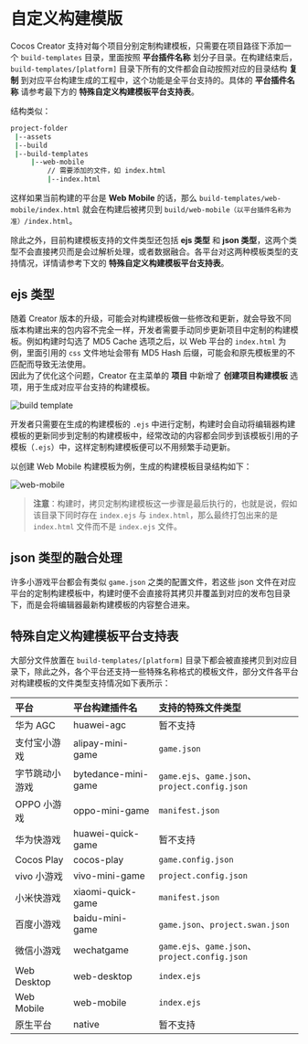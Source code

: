 # 自定义构建模版

Cocos Creator 支持对每个项目分别定制构建模板，只需要在项目路径下添加一个 `build-templates` 目录，里面按照 **平台插件名称** 划分子目录。在构建结束后，`build-templates/[platform]` 目录下所有的文件都会自动按照对应的目录结构 **复制** 到对应平台构建生成的工程中，这个功能是全平台支持的。具体的 **平台插件名称** 请参考最下方的 **特殊自定义构建模板平台支持表**。

结构类似：

```bash
project-folder
 |--assets
 |--build
 |--build-templates
     |--web-mobile
         // 需要添加的文件，如 index.html
         |--index.html
```

这样如果当前构建的平台是 **Web Mobile** 的话，那么 `build-templates/web-mobile/index.html` 就会在构建后被拷贝到 `build/web-mobile（以平台插件名称为准）/index.html`。

除此之外，目前构建模板支持的文件类型还包括 **ejs 类型** 和 **json 类型**，这两个类型不会直接拷贝而是会过解析处理，或者数据融合。各平台对这两种模板类型的支持情况，详情请参考下文的 **特殊自定义构建模板平台支持表**。

## ejs 类型

随着 Creator 版本的升级，可能会对构建模板做一些修改和更新，就会导致不同版本构建出来的包内容不完全一样，开发者需要手动同步更新项目中定制的构建模板。例如构建时勾选了 MD5 Cache 选项之后，以 Web 平台的 `index.html` 为例，里面引用的 `css` 文件地址会带有 MD5 Hash 后缀，可能会和原先模板里的不匹配而导致无法使用。<br>
因此为了优化这个问题，Creator 在主菜单的 **项目** 中新增了 **创建项目构建模板** 选项，用于生成对应平台支持的构建模板。

![build template](custom-project-build-template/build-template.png)

开发者只需要在生成的构建模板的 `.ejs` 中进行定制，构建时会自动将编辑器构建模板的更新同步到定制的构建模板中，经常改动的内容都会同步到该模板引用的子模板（`.ejs`）中，这样定制构建模板便可以不用频繁手动更新。

以创建 Web Mobile 构建模板为例，生成的构建模板目录结构如下：

![web-mobile](custom-project-build-template/web-mobile.png)

> **注意**：构建时，拷贝定制构建模板这一步骤是最后执行的，也就是说，假如该目录下同时存在 `index.ejs` 与 `index.html`，那么最终打包出来的是 `index.html` 文件而不是 `index.ejs` 文件。

## json 类型的融合处理

许多小游戏平台都会有类似 `game.json` 之类的配置文件，若这些 json 文件在对应平台的定制构建模板中，构建时便不会直接将其拷贝并覆盖到对应的发布包目录下，而是会将编辑器最新构建模板的内容整合进来。

## 特殊自定义构建模板平台支持表

大部分文件放置在 `build-templates/[platform]` 目录下都会被直接拷贝到对应目录下，除此之外，各个平台还支持一些特殊名称格式的模板文件，部分文件各平台对构建模板的文件类型支持情况如下表所示：

| 平台 | 平台构建插件名 | 支持的特殊文件类型 |
| :--- | :--- | :--- |
| 华为 AGC | huawei-agc | 暂不支持 |
| 支付宝小游戏 | alipay-mini-game | `game.json` |
| 字节跳动小游戏 | bytedance-mini-game | `game.ejs`、`game.json`、`project.config.json` |
| OPPO 小游戏 | oppo-mini-game | `manifest.json` |
| 华为快游戏 | huawei-quick-game | 暂不支持 |
| Cocos Play | cocos-play |  `game.config.json` |
| vivo 小游戏 | vivo-mini-game | `project.config.json` |
| 小米快游戏 | xiaomi-quick-game | `manifest.json` |
| 百度小游戏 | baidu-mini-game | `game.json`、`project.swan.json` |
| 微信小游戏 | wechatgame | `game.ejs`、`game.json`、`project.config.json` |
| Web Desktop | web-desktop | `index.ejs` |
| Web Mobile | web-mobile | `index.ejs` |
| 原生平台 | native | 暂不支持 |

<!-- ## 定制 `application.js`

所有平台在构建后都会生成一个启动脚本 `application.js`，若要定制启动脚本，有以下两种方式：

- 参考本文开头部分描述的方式，在指定目录放置 `application.js`，然后根据需要进行定制。
- 点击 Creator 顶部菜单栏中的 **项目 -> 创建项目构建模板**，然后选择 **application.ejs 模板**，即可在生成的 `application.ejs` 文件中进行定制，生成目录会显示在 **控制台** 面板中。`application.ejs` 文件在构建时会编译为 `application.js` 文件。

`application.ejs` 文件所在目录决定着生效的平台：

- 若放置在 `build-templates/common` 目录下，则对所有平台生效；
- 若放置在 `build-templates/{platform}` 目录下，则对指定平台生效。构建时会优先使用该目录下的 `application.ejs` 文件。

使用 `ejs` 的方式进行定制，可以避免构建时勾选了 MD5 Cache 选项后，一些文件路径的更改导致定制的 `application.js` 不可用。不过需要注意的是，由于启动脚本和引擎接口是强相关的，无法确保在大版本的升级迭代中保持完全不变，如果发生修改我们会在更新日志中标注，请在升级版本后关注对应版本的更新日志。 -->
